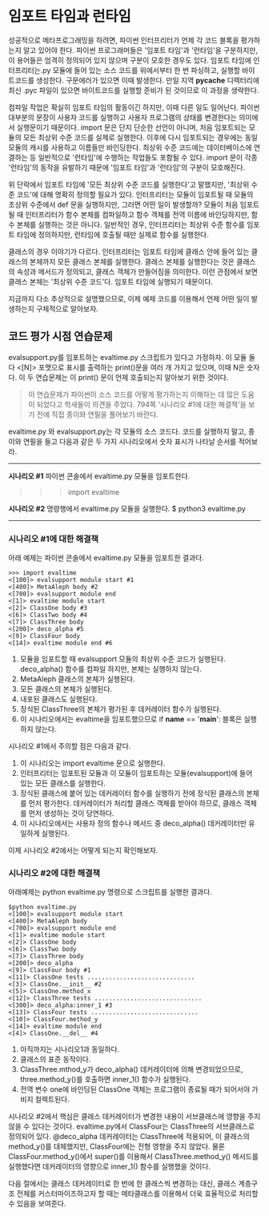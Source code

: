 <!-- 
- [](https://github.com/hyeonDD/fluent_python/blob/master/Part21/ex21-3/aaa)
 -->
# 임포트 타임과 런타임
성공적으로 메타프로그래밍을 하려면, 파이썬 인터프리터가 언제 각 코드 블록을 평가하는지 알고 있어야 한다. 파이썬 프로그래머들은 '임포트 타임'과 '런타임'을 구분하지만, 이 용어들은 엄격히 정의되어 있지 않으며 구분이 모호한 경우도 있다. 임포트 타임에 인터프리터는.py 모듈에 들어 있는 소스 코드를 위에서부터 한 번 파싱하고, 실행할 바이트코드를 생성한다. 구문에러가 있으면 이때 발생한다. 만일 지역 __pycache__ 디렉터리에 최신 .pyc 파일이 있으면 바이트코드를 실행할 준비가 된 것이므로 이 과정을 생략한다.

컴파일 작업은 확실히 임포트 타임의 활동이긴 하지만, 이때 다른 일도 일어난다. 파이썬 대부분의 문장이 사용자 코드를 실행하고 사용자 프로그램의 상태를 변경한다는 의미에서 실행문이기 때문이다. import 문은 단지 단순한 선언이 아니며, 처음 임포트되는 모듈의 모든 최상위 수준 코드를 실제로 실행한다. 이후에 다시 임포트되는 경우에는 동일 모듈의 캐시를 사용하고 이름들만 바인딩한다. 최상위 수준 코드에는 데이터베이스에 연결하는 등 일반적으로 '런타임'에 수행하는 작업들도 포함될 수 있다. import 문이 각종 '런타임'의 동작을 유발하기 때문에 '임포트 타임'과 '런타임'의 구분이 모호해진다.

위 단락에서 임포트 타임에 '모든 최상위 수준 코드를 실행한다'고 말했지만, '최상위 수준 코드'에 대해 명확히 정의할 필요가 있다. 인터프리터는 모듈이 임포트될 때 모듈의 초상위 수준에서 def 문을 실행하지만, 그러면 어떤 일이 발생할까? 모듈이 처음 임포트될 때 인터프리터가 함수 본체를 컴파일하고 함수 객체를 전역 이름에 바인딩하지만, 함수 본체를 실행하는 것은 아니다. 일반적인 경우, 인터프리터는 최상위 수준 함수를 임포트 타임에 정의하지만, 런타임에 호출될 때만 실제로 함수를 실행한다.

클래스의 경우 이야기가 다르다. 인터프리터는 임포트 타임에 클래스 안에 들어 있는 클래스의 본체까지 모든 클래스 본체를 실행한다. 클래스 본체를 실행한다는 것은 클래스의 속성과 메서드가 정의되고, 클래스 객체가 만들어짐을 의미한다. 이런 관점에서 보면 클래스 본체는 '최상위 수준 코드'다. 임포트 타임에 실행되기 때문이다.

지금까지 다소 추상적으로 설명했으므로, 이제 예제 코드를 이용해서 언제 어떤 일이 발생하는지 구체적으로 알아보자.

## 코드 평가 시점 연습문제
evalsupport.py를 임포트하는 evaltime.py 스크립트가 있다고 가정하자. 이 모듈 둘 다 <[N]> 포맷으로 표시를 출력하는 print()문을 여러 개 가지고 있으며, 이때 N은 숫자다. 이 두 연습문제는 이 print() 문이 언제 호출되는지 알아보기 위한 것이다.
> 이 연습문제가 파이썬이 소스 코드를 어떻게 평가하는지 이해하는 데 많은 도움이 되었다고 학새들이 의견을 주었다. 794쪽 '시나리오 #1에 대한 해결책'을 보기 전에 직접 종이와 연필을 풀어보기 바란다.

evaltime.py 와 evalsupport.py는 각 모듈의 소스 코드다. 코드를 실행하지 말고, 종이와 연필을 들고 다음과 같은 두 가지 시나리오에서 숫자 표시가 나타날 순서를 적어보라.

---

**시나리오 #1**
파이썬 콘솔에서 evaltime.py 모듈을 임포트한다.
 >>> import evaltime

**시나리오 #2**
명령행에서 evaltime.py 모듈을 실행한다.
 $ python3 evaltime.py

---

### 시나리오 #1에 대한 해결책

아래 예제는 파이썬 콘솔에서 evaltime.py 모듈을 임포트한 결과다.
```
>>> import evaltime
<[100]> evalsupport module start #1
<[400]> MetaAleph body #2
<[700]> evalsupport module end  
<[1]> evaltime module start     
<[2]> ClassOne body #3
<[6]> ClassTwo body #4
<[7]> ClassThree body 
<[200]> deco_alpha #5
<[9]> ClassFour body
<[14]> evaltime module end #6
```
1. 모듈을 임포트할 때 evalsupport 모듈의 최상위 수준 코드가 실행된다. deco_alpha() 함수를 컴파일 하지만, 본체는 실행하지 않는다.
2. MetaAleph 클래스의 본체가 실행된다.
3. 모든 클래스의 본체가 실행된다.
4. 내포된 클래스도 실행된다.
5. 장식된 ClassThree의 본체가 평가된 후 데커레이터 함수가 실행된다.
6. 이 시나리오에서는 evaltime을 임포트했으므로 if __name__ == '__main__': 블록은 실행하지 않는다.

시나리오 #1에서 주의할 점은 다음과 같다.
1. 이 시나리오는 import evaltime 문으로 실행한다.
2. 인터프리터는 임포트된 모듈과 이 모듈이 임포트하는 모듈(evalsupport)에 들어 있는 모든 클래스를 실행한다.
3. 장식된 클래스에 붙어 있는 데커레이터 함수를 실행하기 전에 장식된 클래스의 본체를 먼저 평가한다. 데커레이터가 처리할 클래스 객체를 받아야 하므로, 클래스 객체를 먼저 생성하는 것이 당연하다.
4. 이 시나리오에서는 사용자 정의 함수나 메서드 중 deco_alpha() 데커레이터만 유일하게 실행된다.

이제 시나리오 #2에서는 어떻게 되는지 확인해보자.

### 시나리오 #2에 대한 해결책

아래예제는 python evaltime.py 명령으로 스크립트를 실행한 결과다.
```
$python evaltime.py
<[100]> evalsupport module start
<[400]> MetaAleph body
<[700]> evalsupport module end
<[1]> evaltime module start
<[2]> ClassOne body
<[6]> ClassTwo body
<[7]> ClassThree body
<[200]> deco_alpha
<[9]> ClassFour body #1
<[11]> ClassOne tests ..............................
<[3]> ClassOne.__init__ #2
<[5]> ClassOne.method_x
<[12]> ClassThree tests ..............................
<[300]> deco_alpha:inner_1 #3
<[13]> ClassFour tests ..............................
<[10]> ClassFour.method_y
<[14]> evaltime module end
<[4]> ClassOne.__del__ #4
```
1. 아직까지는 시나리오1과 동일하다.
2. 클래스의 표준 동작이다.
3. ClassThree.mthod_y가 deco_alpha() 데커레이터에 의해 변경되었으므로, three.method_y()를 호출하면 inner_1() 함수가 실행된다.
4. 전역 변수 one에 바인딩된 ClassOne 객체는 프로그램이 종료될 때가 되어서야 가비지 컬렉트된다.

시나리오 #2에서 핵심은 클래스 데커레이터가 변경한 내용이 서브클래스에 영향을 주지 않을 수 있다는 것이다. evaltime.py에서 ClassFour는 ClassThree의 서브클래스로 정의되어 있다. @deco_alpha 데커레이터는 ClassThree에 적용되어, 이 클래스의 method_y()를 대체했지만, ClassFour에는 전형 영향을 주지 않았다. 물론 ClassFour.method_y()에서 super()를 이용해서 ClassThree.method_y() 메서드를 실행했다면 데커레이터의 영향으로 inner_1() 함수를 실행했을 것이다.

다음 절에서는 클래스 데커레이터로 한 번에 한 클래스씩 변경하는 대신, 클래스 계층구조 전체를 커스터마이즈하고자 할 때는 메타클래스를 이용해서 더욱 효율적으로 처리할 수 있음을 보여준다.